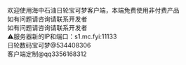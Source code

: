 欢迎使用海中石油日轮宝可梦客户端，本端免费使用非付费产品<br/>
如有问题请咨询请联系开发者<br/>
如有问题请咨询请联系开发者<br/>
⚠服务器新的IP和端口：s1.mc.fyi:11133<br/>
日轮数码宝可梦@534408306<br/>
客户端定制@qq3356168312
